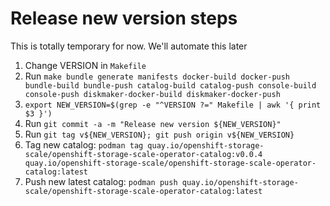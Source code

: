# Release new version steps

This is totally temporary for now. We'll automate this later

1. Change VERSION in `Makefile`
2. Run `make bundle generate manifests docker-build docker-push bundle-build bundle-push catalog-build catalog-push console-build console-push diskmaker-docker-build diskmaker-docker-push`
3. `export NEW_VERSION=$(grep -e "^VERSION ?=" Makefile | awk '{ print $3 }')`
4. Run `git commit -a -m "Release new version ${NEW_VERSION}"`
5. Run `git tag v${NEW_VERSION}; git push origin v${NEW_VERSION}`
6. Tag new catalog:
   `podman tag quay.io/openshift-storage-scale/openshift-storage-scale-operator-catalog:v0.0.4 quay.io/openshift-storage-scale/openshift-storage-scale-operator-catalog:latest`
7. Push new latest catalog:
   `podman push quay.io/openshift-storage-scale/openshift-storage-scale-operator-catalog:latest`
